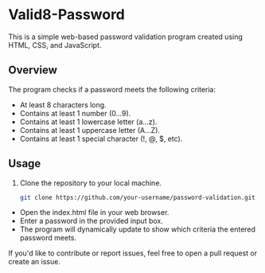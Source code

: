 # Valid8-Password


This is a simple web-based password validation program created using HTML, CSS, and JavaScript.


## Overview

The program checks if a password meets the following criteria:

- At least 8 characters long.
- Contains at least 1 number (0...9).
- Contains at least 1 lowercase letter (a...z).
- Contains at least 1 uppercase letter (A...Z).
- Contains at least 1 special character (!, @, $, etc).


## Usage

1. Clone the repository to your local machine.
   ```bash
   git clone https://github.com/your-username/password-validation.git

- Open the index.html file in your web browser.
- Enter a password in the provided input box.
- The program will dynamically update to show which criteria the entered password meets.

If you'd like to contribute or report issues, feel free to open a pull request or create an issue.
